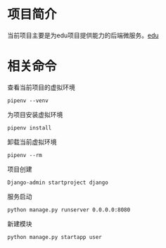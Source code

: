 # 项目简介
当前项目主要是为edu项目提供能力的后端微服务。[edu](https://github.com/liangfutang/web-project)

# 相关命令
查看当前项目的虚拟环境
```shell
pipenv --venv
```
为项目安装虚拟环境
```shell
pipenv install
```
卸载当前虚拟环境
```shell
pipenv --rm
```

项目创建
```shell
Django-admin startproject django
```
服务启动
```shell
python manage.py runserver 0.0.0.0:8080
```
新建模块
```shell
python manage.py startapp user
```